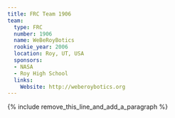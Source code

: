 ```yaml
---
title: FRC Team 1906
team:
  type: FRC
  number: 1906
  name: WeBeRoyBotics
  rookie_year: 2006
  location: Roy, UT, USA
  sponsors:
  - NASA
  - Roy High School
  links:
    Website: http://weberoybotics.org
---
```


{% include remove_this_line_and_add_a_paragraph %}